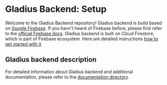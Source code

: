 # Gladius Backend: Setup  
Welcome to the Gladius Backend repository! 
Gladius backend is build based on [Google Firebase](https://firebase.google.com/).
If you havn't heard of Firebase before, please first refer to the [official Firebase docs](https://firebase.google.com/docs). 
Gladius backend is built on Cloud Firestore, which is part of Firebase ecosystem. Here are detailed instructions [how to get started with it](https://firebase.google.com/docs/firestore/quickstart)
## Gladius backend description
For detailed information about Gladius backend and additional documentation, please refer to the [documentation directory](./docs/README.md).
